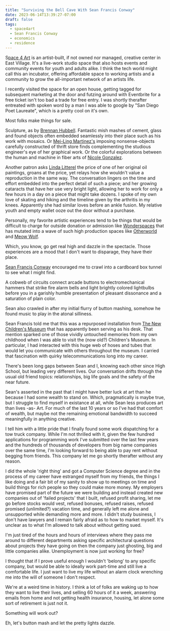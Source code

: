 ```yaml
---
title: "Surviving the Bell Cave With Sean Francis Conway"
date: 2023-06-14T13:39:27-07:00
draft: false
tags:
  - space4art
  - Sean Francis Conway
  - economics
  - residence
---
```


S[pace 4 Art](https://www.sdspace4art.org/) is an artist-built, if not owned nor managed, creative center in East Village. It's a live-work studio space that also hosts events and community events for youth and adults alike. I think the tech world might call this an incubator, offering affordable space to working artists and a community to grow the all-important network of an artists life.

I recently visited the space for an open house, getting tagged for subsequent marketing at the door and futzing around with Eventbrite for a free ticket isn't too bad a trade for free entry.
I was shortly therafter entreated with spoken word by a man I was able to google by "San Diego Poet Laureate", which is a pretty cool on it's own.

Most folks make things for sale.

Sculpture, as by [Brennan Hubbell](http://hubbellcraft.com/). Fantastic mish mashes of cement, glass and found objects often embedded seamlessly into their place such as his work with mosaics.
Or [Mei-Ling Martinez's](https://www.maylingmartinez.com/) imposing nonsense-objects carefully constructed of thrift store finds complementing the studious engineer's eye of her graphical work.
Or the colorful explorations between the human and machine in fiber arts of [Nicole Gonzalez](https://thesweaterlibrary.com/).

Another patron asks [Linda Litterel](http://www.lindalitteral.com/) the price of one of her original oil paintings, groans at the price, yet relays how she wouldn't value a reproduction in the same way.
The conversation lingers on the time and effort embedded into the perfect detail of such a piece; and her growing cataracts that have her use very bright light, allowing her to work for only a few hours in a day on a piece that might take dozens.
I spoke of my own love of skating and hiking and the timeline given by the arthritis in my knees.
Apparently she had similar loves before an ankle fusion.
My relative youth and empty wallet ooze out the door without a purchase.

Personally, my favorite artistic experiences tend to be things that would be difficult to charge for outside donation or admission like [Wonderspaces](https://sandiego.wonderspaces.com/) that has mutated into a wave of such high production spaces like [Otherworld](https://www.otherworld.com/) and [Meow Wolf](https://meowwolf.com/).

Which, you know, go get real high and dazzle in the spectacle.
Those experiences are a mood that I don't want to disparage, they have their place.

[Sean Francis Conway](https://seanfrancisconway.com/) encouraged me to crawl into a cardboard box tunnel to see what I might find.

A cobweb of circuits connect arcade buttons to electromechanical hammers that strike fire alarm bells and light brightly colored lightbulbs before you in a garishly humble presentation of pleasant dissonance and a saturation of plain color.

Sean also crawled in after my initial flurry of button mashing, somehow he found music to play in the atonal silliness.

Sean Francis told me that this was a repurposed installation from [The New Children's Museum](https://thinkplaycreate.org/) that has apparently been serving as his desk.
That mention sparked one of those vividly untouched memories from my own childhood when I was able to visit the (now old?) Children's Museum.
In particular, I had interacted with this huge web of hoses and tubes that would let you communicate with others throughout the museum.
I carried that fascination with quirky telecommunications long into my career.

There's been long gaps between Sean and I, knowing each other since High School, but leading very different lives.
Our conversation drifts through the usual old friend topics: relationships, big life goals and the safety of the near future.

Sean's asserted in the past that I might have better luck at art than he because I had some wealth to stand on.
Which, pragmatically is maybe true, but I struggle to find myself in existance at all, while Sean less produces art than lives -as- Art.
For much of the last 10 years or so I've had that comfort of wealth, but maybe not the remaining emotional bandwidth to succeed meaningfully in anything creative.

I tell him with a little pride that I finally found some work dispatching for a tow truck company.
While I'm not thrilled with it, given the few hundred applications for programming work I've submitted over the last few years and the hundreds of thousands of developers from big name companies over the same time, I'm looking forward to being able to pay rent without begging from friends.
This company let me go shortly therafter without any reason.

I did the whole 'right thing' and got a Computer Science degree and in the process of my career have estranged myself from my friends, the things I like doing and a fair bit of my sanity to show up to meetings on time and build things for rich people so they could make more money.
My employers have promised part of the future we were building and instead created new companies out of 'failed projects' that I built, refused profit sharing, let me go before stocks would vest, refused bonuses, refused raises, refused promised (unlimited?) vacation time, and generally left me alone and unsupported while demanding more and more.
I didn't study business, I don't have lawyers and I remain fairly afraid as to how to market myself.
It's unclear as to what I'm allowed to talk about without getting sued.

I'm just tired of the hours and hours of interviews where they pass me around to different departments asking specific architectural questions about projects they have going on then the company just ghosting, big and little companies alike.
Unemployment is now just working for free?

I thought that if I prove useful enough I wouldn't 'belong' to any specific company, but would be able to ideally work part-time and still live a comfortable life.
I just want to live my life without an alarm clock wrenching me into the will of someone I don't respect.

We're at a weird time in history.
I think a lot of folks are waking up to how they want to live their lives, and selling 60 hours of it a week, answering emails from home and not getting health insurance, housing, let alone some sort of retirement is just not it.

Something will work out?

Eh, let's button mash and let the pretty lights dazzle.

